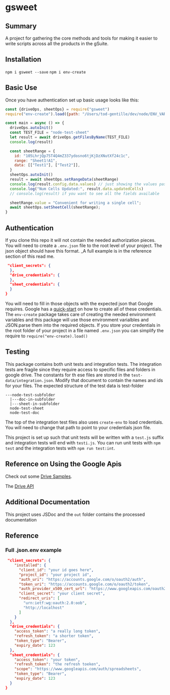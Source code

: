 # gsweet

## Summary

A project for gathering the core methods and tools for making it easier to write scripts across all the products in the gSuite.  

## Installation 

`npm i gsweet --save`
`npm i env-create`

## Basic Use

Once you have authentication set up basic usage looks like this:

```javascript
const {driveOps, sheetOps} = require("gsweet")
require("env-create").load({path: "/Users/tod-gentille/dev/node/ENV_VARS/gsweet.env.json"});

const main = async () => {
  driveOps.autoInit()
  const TEST_FILE = "node-test-sheet"
  let result = await driveOps.getFilesByName(TEST_FILE)
  console.log(result)

  const sheetRange = {
    id: "105LhrjQp75T4Q4mZ337ydosno6tjKjDzXNutXf24c1c",
    range: "Sheet1!A1",
    data: [["Test1"], ["Test2"]],
  }
  sheetOps.autoInit()
  result = await sheetOps.setRangeData(sheetRange)
  console.log(result.config.data.values) // just showing the values passed in
  console.log("Num Cells Updated:", result.data.updatedCells)
  // console.log(result) if you want to see all the fields available

  sheetRange.value = "Convenient for writing a single cell";
  await sheetOps.setSheetCell(sheetRange);
}
```

## Authentication

If you clone this repo it will not contain the needed authorization pieces. You will need to create a `.env.json` file to the root level of your project. The json object should have this format. _A full example is in the reference section of this read me.

```JSON
 "client_secrets": {
  },
  "drive_credentials": {
  },
  "sheet_credentials": {
  }
}
```

You will need to fill in those objects with the expected json that Google requires.  Google has a [quick-start](https://developers.google.com/sheets/api/quickstart/nodejs) on how to create all of these credentials. The `env-create` package takes care of creating the needed environment variables and this package will use those environment varialbles and JSON.parse them into the required objects. If you store your credentials in the root folder of your project in a file named `.env.json` you can simplify the require to 
`require("env-create).load()` 

## Testing

This package contains both unit tests and integration tests. The integration tests are fragile since they require access to specific files and folders in google drive. The constants for th ese files are stored in the `test-data/integration.json`. Modify that document to contain the names and ids for your files. The expected structure of the test data is
test-folder
```
---node-test-subfolder
  |---doc-in-subfolder
  |---sheet-in-subfolder
  node-test-sheet
  node-test-doc
```

The top of the integration test files also uses `create-env` to load credentials. You will need to change that path to point to your credentials json file.

This project is set up such that unit tests will be written with a `test.js` suffix and integration tests will end with `testi.js`. You can run unit tests with `npm test` and the integration tests with `npm run test:int`. 

## Reference on Using the Google Apis

Check out some [Drive Samples](https://github.com/googleapis/google-api-nodejs-client/tree/master/samples/drive). 

The [Drive API](https://developers.google.com/drive/api/v3/folder) 

## Additional Documentation

This project uses JSDoc and the `out` folder contains the processed documentation

## Reference

### Full .json.env example 

```JSON
 "client_secrets": {
    "installed": {
      "client_id": "your id goes here",
      "project_id": "your project id",
      "auth_uri": "https://accounts.google.com/o/oauth2/auth",
      "token_uri": "https://accounts.google.com/o/oauth2/token",
      "auth_provider_x509_cert_url": "https://www.googleapis.com/oauth2/v1/certs",
      "client_secret": "your client secret",
      "redirect_uris": [
        "urn:ietf:wg:oauth:2.0:oob",
        "http://localhost"
      ]
    }
  },
  "drive_credentials": {
    "access_token": "a really long token",
    "refresh_token": "a shorter token",
    "token_type": "Bearer",
    "expiry_date": 123
  },
  "sheet_credentials": {
    "access_token": "your token",
    "refresh_token": "the refresh toeken",
    "scope": "https://www.googleapis.com/auth/spreadsheets",
    "token_type": "Bearer",
    "expiry_date": 123
  }
}
```